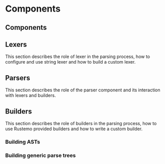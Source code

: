 # Components


## Components


## Lexers

This section describes the role of lexer in the parsing process, how to
configure and use string lexer and how to build a custom lexer.


## Parsers

This section describes the role of the parser component and its interaction with
lexers and builders.


## Builders

This section describes the role of builders in the parsing process, how to use
Rustemo provided builders and how to write a custom builder.


### Building ASTs


### Building generic parse trees


